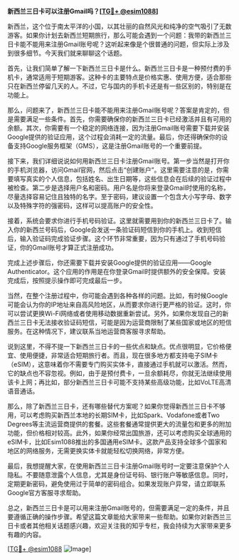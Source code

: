 **新西兰三日卡可以注册Gmail吗？[[TG💪+ @esim1088](https://t.me/s/esim1088)]**

新西兰，这个位于南太平洋的小国，以其壮丽的自然风光和纯净的空气吸引了无数游客。如果你计划去新西兰短期旅行，那么可能会遇到一个问题：我带的新西兰三日卡能不能用来注册Gmail账号呢？这听起来像是个很普通的问题，但实际上涉及到很多细节。今天我们就来聊聊这个话题。

首先，让我们简单了解一下新西兰三日卡是什么。新西兰三日卡是一种预付费的手机卡，通常适用于短期游客。这种卡的主要特点是价格实惠、使用方便，适合那些只在新西兰停留几天的人。不过，它与国内的手机卡还是有一些区别的，特别是在功能上。

那么，问题来了，新西兰三日卡能不能用来注册Gmail账号呢？答案是肯定的，但是需要满足一些条件。首先，你需要确保你的新西兰三日卡已经激活并且有可用的余额。其次，你需要有一个稳定的网络连接，因为注册Gmail账号需要下载并安装Google提供的验证应用，这个过程会消耗一定的流量。最后，你还得确保你的设备支持Google服务框架（GMS），这是注册Gmail账号的一个重要前提。

接下来，我们详细说说如何用新西兰三日卡注册Gmail账号。第一步当然是打开你的手机浏览器，访问Gmail官网，然后点击“创建账户”。这里需要注意的是，你需要填写真实的个人信息，包括姓名、出生日期等，这些信息会在后续的验证过程中被检查。第二步是选择用户名和密码。用户名是你将来登录Gmail时使用的名称，尽量选择容易记住且独特的名字。至于密码，建议设置一个包含大小写字母、数字以及特殊字符的强密码，这样可以提高账户的安全性。

接着，系统会要求你进行手机号码验证。这里就需要用到你的新西兰三日卡了。输入你的新西兰号码后，Google会发送一条验证码短信到你的手机上。收到短信后，输入验证码完成验证步骤。这个环节非常重要，因为只有通过了手机号码验证，你的Gmail账号才算正式注册成功。

完成上述步骤后，你还需要下载并安装Google提供的验证应用——Google Authenticator。这个应用的作用是在你登录Gmail时提供额外的安全保障。安装完成后，按照提示操作即可完成最后一步。

当然，在整个注册过程中，你可能会遇到各种各样的问题。比如，有时候Google可能会认为你的IP地址来自高风险地区，从而要求你进行更严格的验证。这时，你可以尝试更换Wi-Fi网络或者使用移动数据重新尝试。另外，如果你发现自己的新西兰三日卡无法接收验证码短信，可能是因为运营商限制了某些国家或地区的短信服务。在这种情况下，建议联系当地运营商客服寻求帮助。

说到这里，不得不提一下新西兰三日卡的一些优点和缺点。优点很明显，它价格便宜、使用便捷，非常适合短期旅行者。而且，现在很多地方都支持电子SIM卡（eSIM），这意味着你不需要专门购买实体卡，直接通过手机就可以激活。然而，它的缺点也不容忽视。例如，由于是预付费卡，一旦余额耗尽，你就无法继续使用该卡上网；再比如，部分新西兰三日卡可能不支持某些高级功能，比如VoLTE高清语音通话。

那么，除了新西兰三日卡，还有哪些替代方案呢？如果你觉得新西兰三日卡不够用，可以考虑购买新西兰本地的长期SIM卡，比如Spark、Vodafone或者Two Degrees等主流运营商提供的套餐。这些套餐通常提供更大的流量包和更多的附加功能，但价格相对较高。此外，如果你经常出国旅游，还可以考虑购买全球通用的eSIM卡，比如Esim1088推出的多国通用eSIM卡。这款产品支持全球多个国家和地区的网络服务，无需更换实体卡就能轻松切换网络，非常方便。

最后，我想提醒大家，在使用新西兰三日卡注册Gmail账号时一定要注意保护个人隐私。不要随意泄露个人信息，尤其是身份证号码、银行账户等敏感信息。同时，定期更新密码，避免使用过于简单的密码组合。如果发现账户异常，请立即联系Google官方客服寻求帮助。

总之，新西兰三日卡是可以用来注册Gmail账号的，但需要满足一定的条件，并且要遵循正确的操作步骤。希望这篇文章能给大家带来一些帮助。如果你对新西兰三日卡或者其他相关话题感兴趣，欢迎关注我的知乎专栏，我会持续为大家带来更多有趣的内容。

[[TG💪+ @esim1088](https://t.me/s/esim1088) ![Image](https://i.postimg.cc/4NQfJmqS/Snipaste-2025-05-13-00-14-12.png)]